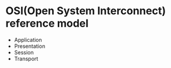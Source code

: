 # OSI(Open System Interconnect) reference model

- Application
- Presentation
- Session 
- Transport
